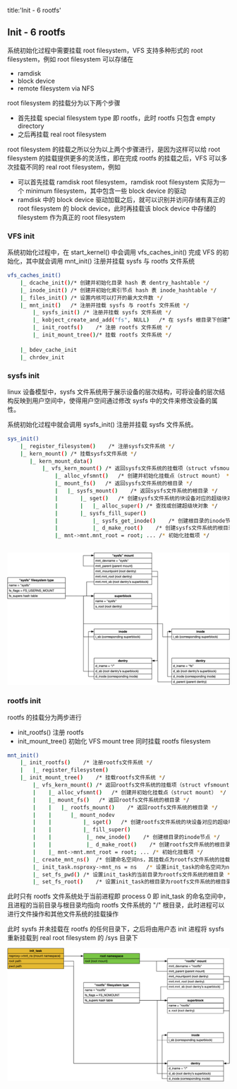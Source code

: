 title:'Init - 6 rootfs'
## Init - 6 rootfs

系统初始化过程中需要挂载 root filesystem，VFS 支持多种形式的 root filesystem，例如 root filesystem 可以存储在

- ramdisk
- block device
- remote filesystem via NFS


root filesystem 的挂载分为以下两个步骤

- 首先挂载 special filesystem type 即 rootfs，此时 rootfs 只包含 empty directory
- 之后再挂载 real root filesystem


root filesystem 的挂载之所以分为以上两个步骤进行，是因为这样可以给 root filesystem 的挂载提供更多的灵活性，即在完成 rootfs 的挂载之后，VFS 可以多次挂载不同的 real root filesystem，例如

- 可以首先挂载 ramdisk root filesystem，ramdisk root filesystem 实际为一个 minimum filesystem，其中包含一些 block device 的驱动
- ramdisk 中的 block device 驱动加载之后，就可以识别并访问存储有真正的 root filesystem 的 block device，此时再挂载该 block device 中存储的 filesystem 作为真正的 root filesystem


### VFS init

系统初始化过程中，在 start_kernel() 中会调用 vfs_caches_init() 完成 VFS 的初始化，其中就会调用 mnt_init() 注册并挂载 sysfs 与 rootfs 文件系统

```sh
vfs_caches_init()
    |_ dcache_init()/* 创建并初始化目录 hash 表 dentry_hashtable */
    |_ inode_init() /* 创建并初始化索引节点 hash 表 inode_hashtable */
    |_ files_init() /* 设置内核可以打开的最大文件数 */
    |_ mnt_init()   /* 注册并挂载 sysfs 与 rootfs 文件系统 */
        |_ sysfs_init() /* 注册并挂载 sysfs 文件系统 */            
        |_ kobject_create_and_add("fs", NULL)   /* 在 sysfs 根目录下创建“fs”目录 */
        |_ init_rootfs()    /* 注册 rootfs 文件系统 */
        |_ init_mount_tree()/* 挂载 rootfs 文件系统 */

    |_ bdev_cache_init
    |_ chrdev_init
```


### sysfs init 

linux 设备模型中，sysfs 文件系统用于展示设备的层次结构，可将设备的层次结构反映到用户空间中，使得用户空间通过修改 sysfs 中的文件来修改设备的属性。

系统初始化过程中就会调用 sysfs_init() 注册并挂载 sysfs 文件系统。

```sh
sys_init()
    |_ register_filesystem()    /* 注册sysfs文件系统 */
    |_ kern_mount() /* 挂载sysfs文件系统 */
       |_ kern_mount_data()
           |_ vfs_kern_mount() /* 返回sysfs文件系统的挂载项（struct vfsmount） */
               |_ alloc_vfsmnt()   /* 创建并初始化挂载点（struct mount） */
               |_ mount_fs()   /* 返回sysfs文件系统的根目录 */
               |   |_ sysfs_mount()    /* 返回sysfs文件系统的根目录 */
               |       |_ sget()   /* 创建sysfs文件系统的块设备对应的超级块对象 */
               |       |   |_ alloc_super() /* 查找或创建超级块对象 */
               |       |_ sysfs_fill_super()
               |           |_ sysfs_get_inode()    /* 创建根目录的inode节点 */
               |           |_ d_make_root()    /* 创建sysfs文件系统的根目录 */
               |_ mnt->mnt.mnt_root = root; ... /* 初始化挂载项 */
            
```

![VFS_sysfs](media/16072251567683/VFS_sysfs.jpg)


### rootfs init

rootfs 的挂载分为两步进行

- init_rootfs() 注册 rootfs
- init_mount_tree() 初始化 VFS mount tree 同时挂载 rootfs filesystem

```sh
mnt_init()
    |_ init_rootfs()    /* 注册rootfs文件系统 */
    |   |_ register_filesystem()
    |_ init_mount_tree()    /* 挂载rootfs文件系统 */
        |_ vfs_kern_mount() /* 返回rootfs文件系统的挂载项（struct vfsmount） */
        |    |_ alloc_vfsmnt()   /* 创建并初始化挂载点（struct mount） */
        |    |_ mount_fs()   /* 返回rootfs文件系统的根目录 */
        |    |   |_ rootfs_mount()    /* 返回rootfs文件系统的根目录 */
        |    |      |_ mount_nodev   
        |    |          |_ sget()   /* 创建rootfs文件系统的块设备对应的超级块对象 */
        |    |          |_ fill_super()
        |    |           |_ new_inode()    /* 创建根目录的inode节点 */
        |    |           |_ d_make_root()    /* 创建rootfs文件系统的根目录 */
        |    |_ mnt->mnt.mnt_root = root; ... /* 初始化挂载项 */ 
        |_ create_mnt_ns()  /* 创建命名空间ns，其挂载点为rootfs文件系统的挂载点 */
        |_ init_task.nsproxy->mnt_ns = ns   /* 设置init_task的命名空间为ns */
        |_ set_fs_pwd() /* 设置init_task的当前目录为rootfs文件系统的根目录 */
        |_ set_fs_root()    /* 设置init_task的根目录为rootfs文件系统的根目录 */
```


此时只有 rootfs 文件系统处于当前进程即 process 0 即 init_task 的命名空间中，且进程的当前目录与根目录均指向 rootfs 文件系统的 "/" 根目录，此时进程可以进行文件操作和其他文件系统的挂载操作

此时 sysfs 并未挂载在 rootfs 的任何目录下，之后将由用户态 init 进程将 sysfs 重新挂载到 real root filesystem 的 /sys 目录下

![VFS_rootfs](media/16072251567683/VFS_rootfs.jpg)






